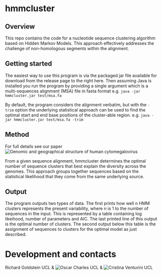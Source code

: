 # hmmcluster



## Overview
This repo contains the code for a nucleotide sequence clustering algorithm based on Hidden Markov Models. This approach effectively addresses the challenge of non-homologous segments within the alignment. 


## Getting started
The easiest way to use this program is via the packaged jar file available for download from the release page to the right here. 
Then assuming Java is installed you run the program by providing a single argument which is a multi-sequences alignment (MSA) file in fasta format e.g. `java -jar hmmcluster.jar test/msa.fa`


By default, the program considers the alignment verbatim, but with the `-trim` option the underlying statistical approach can be used to find the optimal start and end base positions of the cluster-able region. e.g. `java -jar hmmcluster.jar test/msa.fa -trim `


## Method
For full details see our paper ![Genomic and geographical structure of human cytomegalovirus](https://www.pnas.org/doi/10.1073/pnas.2221797120)

From a given sequence alignment, hmmcluster determines the optimal number of sequence clusters that best explain the diversity across the genomes. This approach groups together sequences based on the statistical likelihood that they come from the same underlying source. 

## Output
The program outputs two types of data. The first prints how well n HMM clusters represents the present variability, where n is 1 to the number of sequences in the input. This is represented by a table containing log likeihood, number of parameters and AIC. The last printed line of this output is the optimal number of clusters. The second output below this table is the assignment of sequences to clusters for the optimal model as just described.

# Development and contacts
Richard Goldstein UCL & ![Oscar Charles UCL](mailto:oscar.charles.18@ucl.ac.uk) & ![Cristina Venturini UCL](mailto:c.venturini@ucl.ac.uk)
